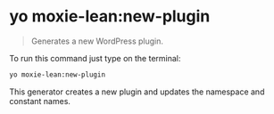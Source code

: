 # yo moxie-lean:new-plugin

> Generates a new WordPress plugin.

To run this command just type on the terminal: 

```bash
yo moxie-lean:new-plugin
```

This generator creates a new plugin and updates the namespace and constant names.
